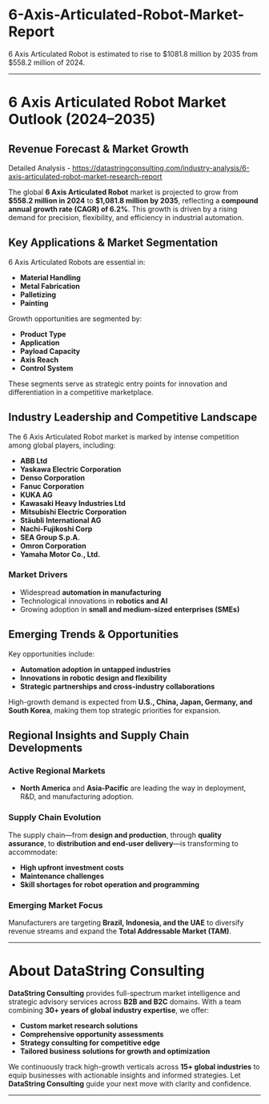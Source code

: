 # 6-Axis-Articulated-Robot-Market-Report

6 Axis Articulated Robot is estimated to rise to $1081.8 million by 2035 from $558.2 million of 2024. 

---

# **6 Axis Articulated Robot Market Outlook (2024–2035)**

## **Revenue Forecast & Market Growth**

Detailed Analysis - https://datastringconsulting.com/industry-analysis/6-axis-articulated-robot-market-research-report

The global **6 Axis Articulated Robot** market is projected to grow from **\$558.2 million in 2024** to **\$1,081.8 million by 2035**, reflecting a **compound annual growth rate (CAGR) of 6.2%**. This growth is driven by a rising demand for precision, flexibility, and efficiency in industrial automation.

## **Key Applications & Market Segmentation**

6 Axis Articulated Robots are essential in:

* **Material Handling**
* **Metal Fabrication**
* **Palletizing**
* **Painting**

Growth opportunities are segmented by:

* **Product Type**
* **Application**
* **Payload Capacity**
* **Axis Reach**
* **Control System**

These segments serve as strategic entry points for innovation and differentiation in a competitive marketplace.

## **Industry Leadership and Competitive Landscape**

The 6 Axis Articulated Robot market is marked by intense competition among global players, including:

* **ABB Ltd**
* **Yaskawa Electric Corporation**
* **Denso Corporation**
* **Fanuc Corporation**
* **KUKA AG**
* **Kawasaki Heavy Industries Ltd**
* **Mitsubishi Electric Corporation**
* **Stäubli International AG**
* **Nachi-Fujikoshi Corp**
* **SEA Group S.p.A.**
* **Omron Corporation**
* **Yamaha Motor Co., Ltd.**

### **Market Drivers**

* Widespread **automation in manufacturing**
* Technological innovations in **robotics and AI**
* Growing adoption in **small and medium-sized enterprises (SMEs)**

## **Emerging Trends & Opportunities**

Key opportunities include:

* **Automation adoption in untapped industries**
* **Innovations in robotic design and flexibility**
* **Strategic partnerships and cross-industry collaborations**

High-growth demand is expected from **U.S., China, Japan, Germany, and South Korea**, making them top strategic priorities for expansion.

## **Regional Insights and Supply Chain Developments**

### **Active Regional Markets**

* **North America** and **Asia-Pacific** are leading the way in deployment, R\&D, and manufacturing adoption.

### **Supply Chain Evolution**

The supply chain—from **design and production**, through **quality assurance**, to **distribution and end-user delivery**—is transforming to accommodate:

* **High upfront investment costs**
* **Maintenance challenges**
* **Skill shortages for robot operation and programming**

### **Emerging Market Focus**

Manufacturers are targeting **Brazil, Indonesia, and the UAE** to diversify revenue streams and expand the **Total Addressable Market (TAM)**.

---

# **About DataString Consulting**

**DataString Consulting** provides full-spectrum market intelligence and strategic advisory services across **B2B and B2C** domains. With a team combining **30+ years of global industry expertise**, we offer:

* **Custom market research solutions**
* **Comprehensive opportunity assessments**
* **Strategy consulting for competitive edge**
* **Tailored business solutions for growth and optimization**

We continuously track high-growth verticals across **15+ global industries** to equip businesses with actionable insights and informed strategies. Let **DataString Consulting** guide your next move with clarity and confidence.

---
